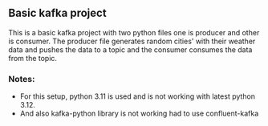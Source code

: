 ## Basic kafka project
This is a basic kafka project with two python files one is producer and other is consumer. The producer file generates random cities' with their weather data and pushes the data to a topic and the consumer consumes the data from the topic.

### Notes:
- For this setup, python 3.11 is used and is not working with latest python 3.12.
- And also kafka-python library is not working had to use confluent-kafka
